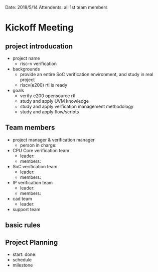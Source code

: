 Date: 2018/5/14
Attendents: all 1st team members

# Kickoff Meeting

## project introducation

* project name
  * risc-v verification
* backgrounds
  * provide an entire SoC verification environment, and study in real project
  * riscv(e200) rtl is ready
* goals
  * verify e200 opensource rtl
  * study and apply UVM knowledge
  * study and apply verfication management methodology
  * study and apply flow/scripts

## Team members

* project manager & verification manager
  * person in charge: 
* CPU Core verification team
  * leader:
  * members:
* SoC verification team
  * leader:
  * members:
* IP verification team
  * leader:
  * members:
* cad team
  * leader:
* support team

## basic rules



## Project Planning

* start:   done:  
* schedule
* milestone

